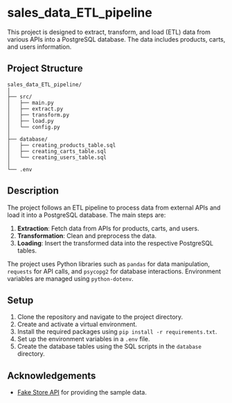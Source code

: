 # sales_data_ETL_pipeline

This project is designed to extract, transform, and load (ETL) data from various APIs into a PostgreSQL database. The data includes products, carts, and users information.

## Project Structure

```
sales_data_ETL_pipeline/
│
├── src/
│   ├── main.py
│   ├── extract.py
│   ├── transform.py
│   ├── load.py
│   └── config.py
│
├── database/
│   ├── creating_products_table.sql
│   ├── creating_carts_table.sql
│   └── creating_users_table.sql
│
└── .env
```

## Description

The project follows an ETL pipeline to process data from external APIs and load it into a PostgreSQL database. The main steps are:

1. **Extraction**: Fetch data from APIs for products, carts, and users.
2. **Transformation**: Clean and preprocess the data.
3. **Loading**: Insert the transformed data into the respective PostgreSQL tables.

The project uses Python libraries such as `pandas` for data manipulation, `requests` for API calls, and `psycopg2` for database interactions. Environment variables are managed using `python-dotenv`.

## Setup

1. Clone the repository and navigate to the project directory.
2. Create and activate a virtual environment.
3. Install the required packages using `pip install -r requirements.txt`.
4. Set up the environment variables in a `.env` file.
5. Create the database tables using the SQL scripts in the `database` directory.

## Acknowledgements

- [Fake Store API](https://fakestoreapi.com/) for providing the sample data.
